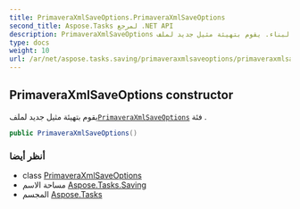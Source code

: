 ```yaml
---
title: PrimaveraXmlSaveOptions.PrimaveraXmlSaveOptions
second_title: Aspose.Tasks لمرجع .NET API
description: PrimaveraXmlSaveOptions البناء. يقوم بتهيئة مثيل جديد لملفPrimaveraXmlSaveOptions فئة .
type: docs
weight: 10
url: /ar/net/aspose.tasks.saving/primaveraxmlsaveoptions/primaveraxmlsaveoptions/
---
```

## PrimaveraXmlSaveOptions constructor

يقوم بتهيئة مثيل جديد لملف[`PrimaveraXmlSaveOptions`](../) فئة .

```csharp
public PrimaveraXmlSaveOptions()
```

### أنظر أيضا

* class [PrimaveraXmlSaveOptions](../)
* مساحة الاسم [Aspose.Tasks.Saving](../../primaveraxmlsaveoptions/)
* المجسم [Aspose.Tasks](../../../)


